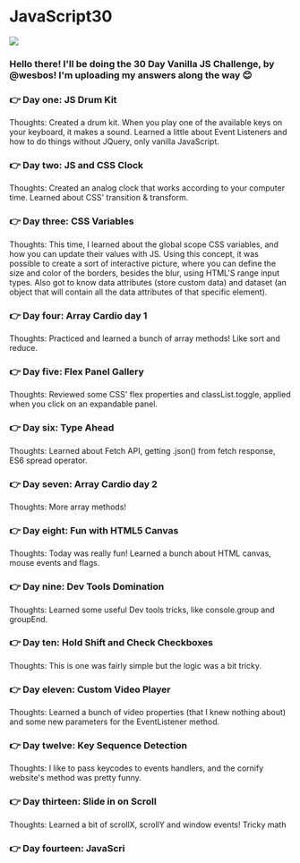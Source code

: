 # JavaScript30

![](https://javascript30.com/images/JS3-social-share.png)

### Hello there! I'll be doing the 30 Day Vanilla JS Challenge, by @wesbos! I'm uploading my answers along the way 😊

### 👉 Day one: JS Drum Kit

Thoughts: Created a drum kit. When you play one of the available keys on your keyboard, it makes a sound. Learned a little about
Event Listeners and how to do things without JQuery, only vanilla JavaScript.

### 👉 Day two: JS and CSS Clock

Thoughts: Created an analog clock that works according to your computer time. Learned about CSS' transition & transform.

### 👉 Day three: CSS Variables

Thoughts: This time, I learned about the global scope CSS variables, and how you can update their values with JS. Using this concept, it was possible to create a sort of interactive picture, where you can define the size and color of the borders, besides the blur, using HTML'S range input types. Also got to know data attributes (store custom data) and dataset (an object that will contain all the data attributes of that specific element).

### 👉 Day four: Array Cardio day 1

Thoughts: Practiced and learned a bunch of array methods! Like sort and reduce.

### 👉 Day five: Flex Panel Gallery

Thoughts: Reviewed some CSS' flex properties and classList.toggle, applied when you click on an expandable panel.

### 👉 Day six: Type Ahead

Thoughts: Learned about Fetch API, getting .json() from fetch response, ES6 spread operator.

### 👉 Day seven: Array Cardio day 2

Thoughts: More array methods!

### 👉 Day eight: Fun with HTML5 Canvas

Thoughts: Today was really fun! Learned a bunch about HTML canvas, mouse events and flags.

### 👉 Day nine: Dev Tools Domination

Thoughts: Learned some useful Dev tools tricks, like console.group and groupEnd.

### 👉 Day ten: Hold Shift and Check Checkboxes

Thoughts: This is one was fairly simple but the logic was a bit tricky.

### 👉 Day eleven: Custom Video Player

Thoughts: Learned a bunch of video properties (that I knew nothing about) and some new parameters for the EventListener method.

### 👉 Day twelve: Key Sequence Detection

Thoughts: I like to pass keycodes to events handlers, and the cornify website's method was pretty funny.

### 👉 Day thirteen: Slide in on Scroll

Thoughts: Learned a bit of scrollX, scrollY and window events! Tricky math

### 👉 Day fourteen: JavaScri
